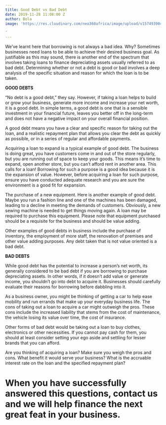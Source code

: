 ```yaml
---
title: Good Debt vs Bad Debt
date: 2019-11-28 11:08:00 Z
author: Bola
image: 'https://res.cloudinary.com/neo360africa/image/upload/v1574939046/good_debt_vs_bad_debt_2_mquptc.jpg

'
---
```



We’ve learnt here that borrowing is not always a bad idea. Why? Sometimes businesses need loans to be able to achieve their desired business goal. As justifiable as this may sound, there is another end of the spectrum that involves taking loans to finance depreciating assets usually referred to as bad debt. Determining whether or not a debt is good or bad involves a deep analysis of the specific situation and reason for which the loan is to be taken. 

**GOOD DEBTS**

“No debt is a good debt,” they say. However, if taking a loan helps to build or grow your business, generate more income and increase your net worth, it is a good debt. In simple terms, a good debt is one that is a sensible investment in your financial future, leaves you better off in the long-term and does not have a negative impact on your overall financial position.

A good debt means you have a clear and specific reason for taking out the loan, and a realistic repayment plan that allows you clear the debt as quickly as possible, or in a series of regular and affordable payments. 

Acquiring a loan to expand is a typical example of good debt. The business is doing great, you have customers come in and out of the store regularly, but you are running out of space to keep your goods. This means it’s time to expand, open another store, but you can’t afford rent in another area. This calls for a loan! Borrowing for such a purpose is a good idea because it is the expansion of value. However, before acquiring a loan for such purpose, ensure you have conducted adequate research and you are sure the environment is a good fit for expansion.

The purchase of a new equipment. Here is another example of good debt. Maybe you run a fashion line and one of the machines has been damaged, leading to a decline in meeting the demands of customers. Obviously, a new sewing machine is needed to get things moving again. A loan may be required to purchase this equipment. Please note that equipment purchased should be a requisite for the business and should be value adding.

Other examples of good debts in business include the purchase of inventory, the employment of more staff, the renovation of premises and other value adding purposes. Any debt taken that is not value oriented is a bad debt.

**BAD DEBTS**

While good debt has the potential to increase a person’s net worth, its generally considered to be bad debt if you are borrowing to purchase depreciating assets. In other words, if it doesn’t add value or generate income, you shouldn’t go into debt to acquire it. Businesses should carefully evaluate their reasons for borrowing before dabbling into it.

As a business owner, you might be thinking of getting a car to help ease mobility and run errands that make up your everyday business life. The cons of taking out a loan to acquire a car might outweigh the pros. These cons include the increased liability that stems from the cost of maintenance, the vehicle losing its value over time, the cost of insurance. 

Other forms of bad debt would be taking out a loan to buy clothes, electronics or other necessities. If you cannot pay cash for them, you should at least consider setting your ego aside and settling for lesser brands that you can afford. 

Are you thinking of acquiring a loan? Make sure you weigh the pros and cons. What benefit it would serve your business? What is the accruable interest rate on the loan and the specified repayment plan? 

# **When you have successfully answered this questions, contact us and we will help finance the next great feat in your business.**